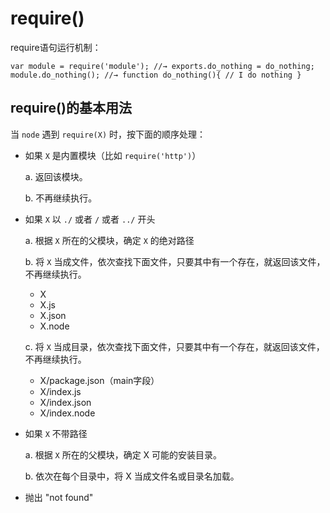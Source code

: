 # require()

require语句运行机制：

```
var module = require('module'); //→ exports.do_nothing = do_nothing;
module.do_nothing(); //→ function do_nothing(){ // I do nothing }
```

## require()的基本用法

当 `node` 遇到 `require(X)` 时，按下面的顺序处理：

+ 如果 `X` 是内置模块（比如 `require('http')`）
    
    a. 返回该模块。
     
    b. 不再继续执行。
    
+ 如果 `X` 以 `./` 或者 `/` 或者 `../` 开头 
    
    a. 根据 `X` 所在的父模块，确定 `X` 的绝对路径
    
    b. 将 `X` 当成文件，依次查找下面文件，只要其中有一个存在，就返回该文件，不再继续执行。
    
    + X
    + X.js
    + X.json
    + X.node
    
    c. 将 `X` 当成目录，依次查找下面文件，只要其中有一个存在，就返回该文件，不再继续执行。
    
    + X/package.json（main字段）
    + X/index.js
    + X/index.json
    + X/index.node
    
+ 如果 `X` 不带路径 
    
    a. 根据 `X` 所在的父模块，确定 X 可能的安装目录。
    
    b. 依次在每个目录中，将 X 当成文件名或目录名加载。
    
+ 抛出 "not found"